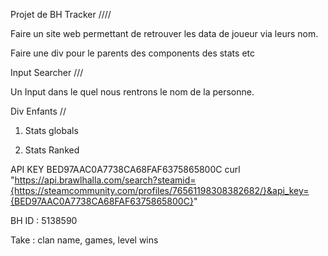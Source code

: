 Projet de BH Tracker ////

Faire un site web permettant de retrouver les data de joueur via
leurs nom.

Faire une div pour le parents des components des stats etc


Input Searcher ///

Un Input dans le quel nous rentrons le nom de la personne.


Div Enfants //

1) Stats globals

2) Stats Ranked

API KEY BED97AAC0A7738CA68FAF6375865800C
curl "https://api.brawlhalla.com/search?steamid={https://steamcommunity.com/profiles/76561198308382682/}&api_key={BED97AAC0A7738CA68FAF6375865800C}"


BH ID : 5138590


Take : clan name, games, level wins

